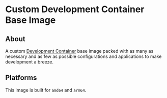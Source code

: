 # Custom Development Container Base Image

## About

A custom [Development Container](https://containers.dev/) base image packed with as many as necessary and as few as possible configurations and applications to make development a breeze.

## Platforms

This image is built for `amd64` and `arm64`.
